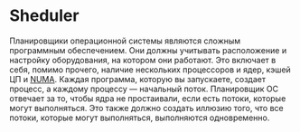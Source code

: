 # Sheduler
Планировщики операционной системы являются сложным программным обеспечением. Они должны учитывать расположение и настройку оборудования, на котором они работают. Это включает в себя, помимо прочего, наличие нескольких процессоров и ядер, кэшей ЦП и [NUMA](https://ru.wikipedia.org/wiki/Non-Uniform_Memory_Access). Каждая программа, которую вы запускаете, создает процесс, а каждому процессу — начальный поток. Планировщик ОС отвечает за то, чтобы ядра не простаивали, если есть потоки, которые могут выполняться. Это также должно создать иллюзию того, что все потоки, которые могут выполняться, выполняются одновременно.